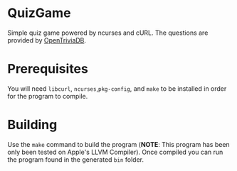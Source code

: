 # QuizGame

Simple quiz game powered by ncurses and cURL. The questions are provided by [OpenTriviaDB](https://www.opentdb.com).

# Prerequisites

You will need ```libcurl```, ```ncurses```,```pkg-config```, and ```make``` to be installed in order for the program to compile.

# Building

Use the ```make``` command to build the program (**NOTE**: This program has been only been tested on Apple's LLVM Compiler). Once compiled you can run the program found in the generated ```bin``` folder.